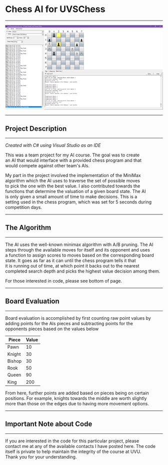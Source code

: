 # Chess AI for UVSChess

---

<img src="img/chess2.png?raw=true">

---

## Project Description

---

*Created with C# using Visual Studio as an IDE*

This was a team project for my AI course. The goal was to create  
an AI that would interface with a provided chess program and that  
would compete against other team's AIs.

My part in the project involved the implementation of the MiniMax  
algorithm which the AI uses to traverse the set of possible moves  
to pick the one with the best value. I also contributed towards the  
functions that determine the valuation of a given board state. The AI  
is only given a small amount of time to make decisions. This is a  
setting used in the chess program, which was set for 5 seconds during  
competition days.

---

## The Algorithm

---

The AI uses the well-known minimax algorithm with A/B pruning. The AI  
steps through the available moves for itself and its opponent and uses  
a function to assign scores to moves based on the corresponding board  
state. It goes as far as it can until the chess program tells it that  
it is running out of time, at which point it backs out to the nearest   
completed search depth and picks the highest value decision among them.

For those interested in code, please see bottom of page.

---

## Board Evaluation

---

Board evaluation is accomplished by first counting raw point values by  
adding points for the AIs pieces and subtracting points for the  
opponents pieces based on the values below

|Piece|Value|
|-----|-----|
|Pawn| 10|
|Knight | 30|
|Bishop | 30|
|Rook | 50|
|Queen | 90|
|King | 200|

From here, further points are added based on pieces being on certain  
positions. For example, knights towards the middle are worth slightly  
more than those on the edges due to having more movement options.

---


## Important Note about Code

---

If you are interested in the code for this particular project, please  
contact me at any of the available contacts I have posted here. The code  
itself is private to help maintain the integrity of the course at UVU.  
Thank you for your understanding.

